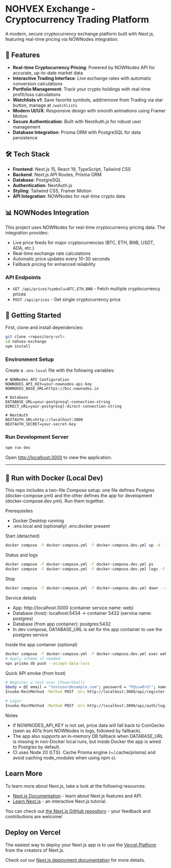 # NOHVEX Exchange - Cryptocurrency Trading Platform

A modern, secure cryptocurrency exchange platform built with Next.js, featuring real-time pricing via NOWNodes integration.

## 🚀 Features

- **Real-time Cryptocurrency Pricing**: Powered by NOWNodes API for accurate, up-to-date market data
- **Interactive Trading Interface**: Live exchange rates with automatic conversion calculations
- **Portfolio Management**: Track your crypto holdings with real-time profit/loss calculations
- **Watchlists v1**: Save favorite symbols, add/remove from Trading via star button, manage at `/watchlists`
- **Modern UI/UX**: Responsive design with smooth animations using Framer Motion
- **Secure Authentication**: Built with NextAuth.js for robust user management
- **Database Integration**: Prisma ORM with PostgreSQL for data persistence

## 🛠 Tech Stack

- **Frontend**: Next.js 15, React 19, TypeScript, Tailwind CSS
- **Backend**: Next.js API Routes, Prisma ORM
- **Database**: PostgreSQL
- **Authentication**: NextAuth.js
- **Styling**: Tailwind CSS, Framer Motion
- **API Integration**: NOWNodes for real-time crypto data

## 📊 NOWNodes Integration

This project uses NOWNodes for real-time cryptocurrency pricing data. The integration provides:

- Live price feeds for major cryptocurrencies (BTC, ETH, BNB, USDT, ADA, etc.)
- Real-time exchange rate calculations
- Automatic price updates every 10-30 seconds
- Fallback pricing for enhanced reliability

### API Endpoints

- `GET /api/prices?symbols=BTC,ETH,BNB` - Fetch multiple cryptocurrency prices
- `POST /api/prices` - Get single cryptocurrency price

## 🔧 Getting Started

First, clone and install dependencies:

```bash
git clone <repository-url>
cd nohvex-exchange
npm install
```

### Environment Setup

Create a `.env.local` file with the following variables:

```env
# NOWNodes API Configuration
NOWNODES_API_KEY=your-nownodes-api-key
NOWNODES_BASE_URL=https://bsc.nownodes.io

# Database
DATABASE_URL=your-postgresql-connection-string
DIRECT_URL=your-postgresql-direct-connection-string

# NextAuth
NEXTAUTH_URL=http://localhost:3000
NEXTAUTH_SECRET=your-secret-key
```

### Run Development Server

```bash
npm run dev
```

Open [http://localhost:3000](http://localhost:3000) to view the application.

---

## 🐋 Run with Docker (Local Dev)

This repo includes a two-file Compose setup: one file defines Postgres (docker-compose.yml) and the other defines the app for development (docker-compose.dev.yml). Run them together.

Prerequisites
- Docker Desktop running
- .env.local and (optionally) .env.docker present

Start (detached)
```bash
docker compose -f docker-compose.yml -f docker-compose.dev.yml up -d --build
```

Status and logs
```bash
docker compose -f docker-compose.yml -f docker-compose.dev.yml ps
docker compose -f docker-compose.yml -f docker-compose.dev.yml logs -f
```

Stop
```bash
docker compose -f docker-compose.yml -f docker-compose.dev.yml down --remove-orphans
```

Service details
- App: http://localhost:3000 (container service name: web)
- Database (host): localhost:5434 -> container 5432 (service name: postgres)
- Database (from app container): postgres:5432
- In dev compose, DATABASE_URL is set for the app container to use the postgres service

Inside the app container (optional)
```bash
docker compose -f docker-compose.yml -f docker-compose.dev.yml exec web sh
# Apply schema if needed
npx prisma db push --accept-data-loss
```

Quick API smoke (from host)
```bash
# Register a test user (PowerShell)
$body = @{ email = "testuser@example.com"; password = "P@ssw0rd!"; name = "Test User" } | ConvertTo-Json
Invoke-RestMethod -Method POST -Uri http://localhost:3000/api/register -ContentType 'application/json' -Body $body

# Login
Invoke-RestMethod -Method POST -Uri http://localhost:3000/api/auth/login -ContentType 'application/json' -Body '{"email":"testuser@example.com","password":"P@ssw0rd!"}'
```

Notes
- If NOWNODES_API_KEY is not set, price data will fall back to CoinGecko (seen as 401s from NOWNodes in logs, followed by fallback).
- The app also supports an in-memory DB fallback when DATABASE_URL is missing in non-Docker local runs, but inside Docker the app is wired to Postgres by default.
- CI uses Node 20 (LTS). Cache Prisma engine (~/.cache/prisma) and avoid caching node_modules when using npm ci.

## Learn More

To learn more about Next.js, take a look at the following resources:

- [Next.js Documentation](https://nextjs.org/docs) - learn about Next.js features and API.
- [Learn Next.js](https://nextjs.org/learn) - an interactive Next.js tutorial.

You can check out [the Next.js GitHub repository](https://github.com/vercel/next.js) - your feedback and contributions are welcome!

## Deploy on Vercel

The easiest way to deploy your Next.js app is to use the [Vercel Platform](https://vercel.com/new?utm_medium=default-template&filter=next.js&utm_source=create-next-app&utm_campaign=create-next-app-readme) from the creators of Next.js.

Check out our [Next.js deployment documentation](https://nextjs.org/docs/app/building-your-application/deploying) for more details.
